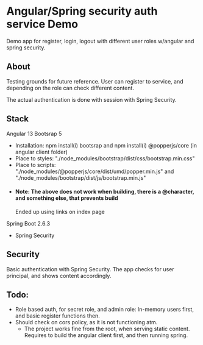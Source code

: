 # Angular/Spring security auth service Demo
Demo app for register, login, logout with different user roles w/angular and spring security.

## About

Testing grounds for future reference. User can register to service, and depending on the role can check different content. 

The actual authentication is done with session with Spring Security. 

## Stack
Angular 13
Bootsrap 5
- Installation: npm install(i) bootsrap and npm install(i) @popperjs/core (in angular client folder)
- Place to styles: "./node_modules/bootstrap/dist/css/bootstrap.min.css"
- Place to scripts: "./node_modules/@popperjs/core/dist/umd/popper.min.js" and "./node_modules/bootstrap/dist/js/bootstrap.min.js"
- #### Note: The above does not work when building, there is a @character, and something else, that prevents build
    Ended up using links on index page
    
 Spring Boot 2.6.3
 - Spring Security

## Security
Basic authentication with Spring Security. The app checks for user principal, and shows content accordingly.

## Todo: 
- Role based auth, for secret role, and admin role: In-memory users first, and basic register functions then.
- Should check on cors policy, as it is not functioning atm. 
    - The project works fine from the root, when serving static content. Requires to build the angular client first, and then running spring.
